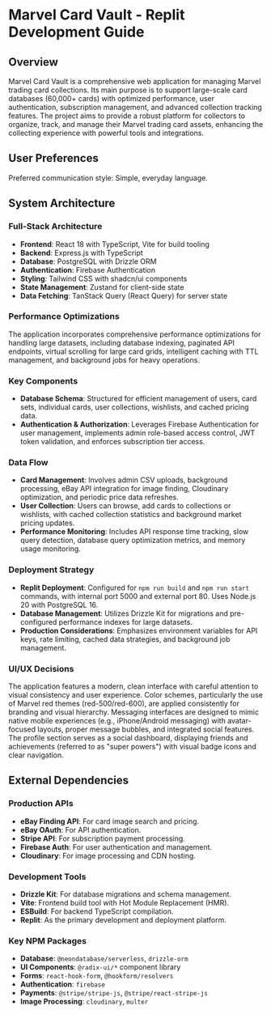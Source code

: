 # Marvel Card Vault - Replit Development Guide

## Overview
Marvel Card Vault is a comprehensive web application for managing Marvel trading card collections. Its main purpose is to support large-scale card databases (60,000+ cards) with optimized performance, user authentication, subscription management, and advanced collection tracking features. The project aims to provide a robust platform for collectors to organize, track, and manage their Marvel trading card assets, enhancing the collecting experience with powerful tools and integrations.

## User Preferences
Preferred communication style: Simple, everyday language.

## System Architecture

### Full-Stack Architecture
- **Frontend**: React 18 with TypeScript, Vite for build tooling
- **Backend**: Express.js with TypeScript
- **Database**: PostgreSQL with Drizzle ORM
- **Authentication**: Firebase Authentication
- **Styling**: Tailwind CSS with shadcn/ui components
- **State Management**: Zustand for client-side state
- **Data Fetching**: TanStack Query (React Query) for server state

### Performance Optimizations
The application incorporates comprehensive performance optimizations for handling large datasets, including database indexing, paginated API endpoints, virtual scrolling for large card grids, intelligent caching with TTL management, and background jobs for heavy operations.

### Key Components
- **Database Schema**: Structured for efficient management of users, card sets, individual cards, user collections, wishlists, and cached pricing data.
- **Authentication & Authorization**: Leverages Firebase Authentication for user management, implements admin role-based access control, JWT token validation, and enforces subscription tier access.

### Data Flow
- **Card Management**: Involves admin CSV uploads, background processing, eBay API integration for image finding, Cloudinary optimization, and periodic price data refreshes.
- **User Collection**: Users can browse, add cards to collections or wishlists, with cached collection statistics and background market pricing updates.
- **Performance Monitoring**: Includes API response time tracking, slow query detection, database query optimization metrics, and memory usage monitoring.

### Deployment Strategy
- **Replit Deployment**: Configured for `npm run build` and `npm run start` commands, with internal port 5000 and external port 80. Uses Node.js 20 with PostgreSQL 16.
- **Database Management**: Utilizes Drizzle Kit for migrations and pre-configured performance indexes for large datasets.
- **Production Considerations**: Emphasizes environment variables for API keys, rate limiting, cached data strategies, and background job management.

### UI/UX Decisions
The application features a modern, clean interface with careful attention to visual consistency and user experience. Color schemes, particularly the use of Marvel red themes (red-500/red-600), are applied consistently for branding and visual hierarchy. Messaging interfaces are designed to mimic native mobile experiences (e.g., iPhone/Android messaging) with avatar-focused layouts, proper message bubbles, and integrated social features. The profile section serves as a social dashboard, displaying friends and achievements (referred to as "super powers") with visual badge icons and clear navigation.

## External Dependencies

### Production APIs
- **eBay Finding API**: For card image search and pricing.
- **eBay OAuth**: For API authentication.
- **Stripe API**: For subscription payment processing.
- **Firebase Auth**: For user authentication and management.
- **Cloudinary**: For image processing and CDN hosting.

### Development Tools
- **Drizzle Kit**: For database migrations and schema management.
- **Vite**: Frontend build tool with Hot Module Replacement (HMR).
- **ESBuild**: For backend TypeScript compilation.
- **Replit**: As the primary development and deployment platform.

### Key NPM Packages
- **Database**: `@neondatabase/serverless`, `drizzle-orm`
- **UI Components**: `@radix-ui/*` component library
- **Forms**: `react-hook-form`, `@hookform/resolvers`
- **Authentication**: `firebase`
- **Payments**: `@stripe/stripe-js`, `@stripe/react-stripe-js`
- **Image Processing**: `cloudinary`, `multer`